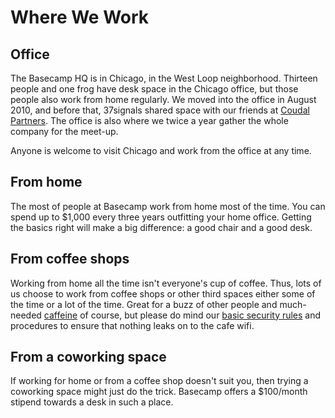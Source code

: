 # Where We Work

## Office

The Basecamp HQ is in Chicago, in the West Loop neighborhood. Thirteen people and one frog have desk space in the Chicago office, but those people also work from home regularly. We moved into the office in August 2010, and before that, 37signals shared space with our friends at [Coudal Partners](http://www.coudal.com). The office is also where we twice a year gather the whole company for the meet-up.

Anyone is welcome to visit Chicago and work from the office at any time. 

## From home

The most of people at Basecamp work from home most of the time. You can spend up to $1,000 every three years outfitting your home office. Getting the basics right will make a big difference: a good chair and a good desk.

## From coffee shops

Working from home all the time isn't everyone's cup of coffee. Thus, lots of us choose to work from coffee shops or other third spaces either some of the time or a lot of the time. Great for a buzz of other people and much-needed [caffeine](https://giphy.com/gifs/bobs-burgers-fox-bobs-burgers-tv-3o72F3CQSLwU7XTlDy) of course, but please do mind our [basic security rules](https://3.basecamp.com/2914079/buckets/34/documents/14419) and procedures to ensure that nothing leaks on to the cafe wifi.

## From a coworking space

If working for home or from a coffee shop doesn't suit you, then trying a coworking space might just do the trick. Basecamp offers a $100/month stipend towards a desk in such a place.
